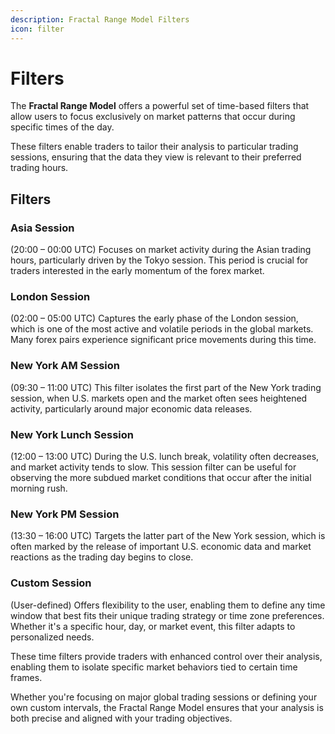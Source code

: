 ```yaml
---
description: Fractal Range Model Filters
icon: filter
---
```


# Filters

The **Fractal Range Model** offers a powerful set of time-based filters that allow users to focus exclusively on market patterns that occur during specific times of the day.&#x20;

These filters enable traders to tailor their analysis to particular trading sessions, ensuring that the data they view is relevant to their preferred trading hours.

## Filters

### **Asia Session**

(20:00 – 00:00 UTC) Focuses on market activity during the Asian trading hours, particularly driven by the Tokyo session. This period is crucial for traders interested in the early momentum of the forex market.

### **London Session**&#x20;

(02:00 – 05:00 UTC) Captures the early phase of the London session, which is one of the most active and volatile periods in the global markets. Many forex pairs experience significant price movements during this time.

### **New York AM Session**&#x20;

(09:30 – 11:00 UTC) This filter isolates the first part of the New York trading session, when U.S. markets open and the market often sees heightened activity, particularly around major economic data releases.

### **New York Lunch Session**&#x20;

(12:00 – 13:00 UTC) During the U.S. lunch break, volatility often decreases, and market activity tends to slow. This session filter can be useful for observing the more subdued market conditions that occur after the initial morning rush.

### **New York PM Session**&#x20;

(13:30 – 16:00 UTC) Targets the latter part of the New York session, which is often marked by the release of important U.S. economic data and market reactions as the trading day begins to close.

### **Custom Session**&#x20;

(User-defined) Offers flexibility to the user, enabling them to define any time window that best fits their unique trading strategy or time zone preferences. Whether it's a specific hour, day, or market event, this filter adapts to personalized needs.

These time filters provide traders with enhanced control over their analysis, enabling them to isolate specific market behaviors tied to certain time frames.&#x20;

Whether you're focusing on major global trading sessions or defining your own custom intervals, the Fractal Range Model ensures that your analysis is both precise and aligned with your trading objectives.
